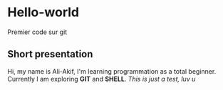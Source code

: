 # Hello-world
Premier code sur git 
## Short presentation
Hi, my name is Ali-Akif, I'm learning programmation as a total beginner. 
Currently I am exploring **GIT** and **SHELL**.
*This is just a test, luv u*
